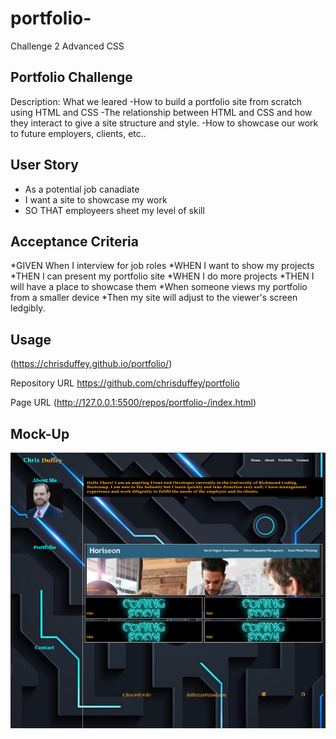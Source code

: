 # portfolio-
Challenge 2 Advanced CSS
## Portfolio Challenge

Description: What we leared
-How to build a portfolio site from scratch using HTML and CSS
-The relationship between HTML and CSS and how they interact to give a site structure and style.
-How to showcase our work to future employers, clients, etc..

## User Story
* As a potential job canadiate 
* I want a site to showcase my work
* SO THAT employeers sheet my level of skill 

## Acceptance Criteria 
*GIVEN When I interview for job roles
*WHEN I want to show my projects
*THEN I can present my portfolio site
*WHEN I do more projects 
*THEN I will have a place to showcase them
*When someone views my portfolio from a smaller device
*Then my site will adjust to the viewer's screen ledgibly.




## Usage
<!-- link to git hub pages -->
<!-- Github page - For some reason having issues and it wont bring in css -->
(https://chrisduffey.github.io/portfolio/)

Repository URL
https://github.com/chrisduffey/portfolio

Page URL
(http://127.0.0.1:5500/repos/portfolio-/index.html)



## Mock-Up

![alt text](Images/port-mock.png)
